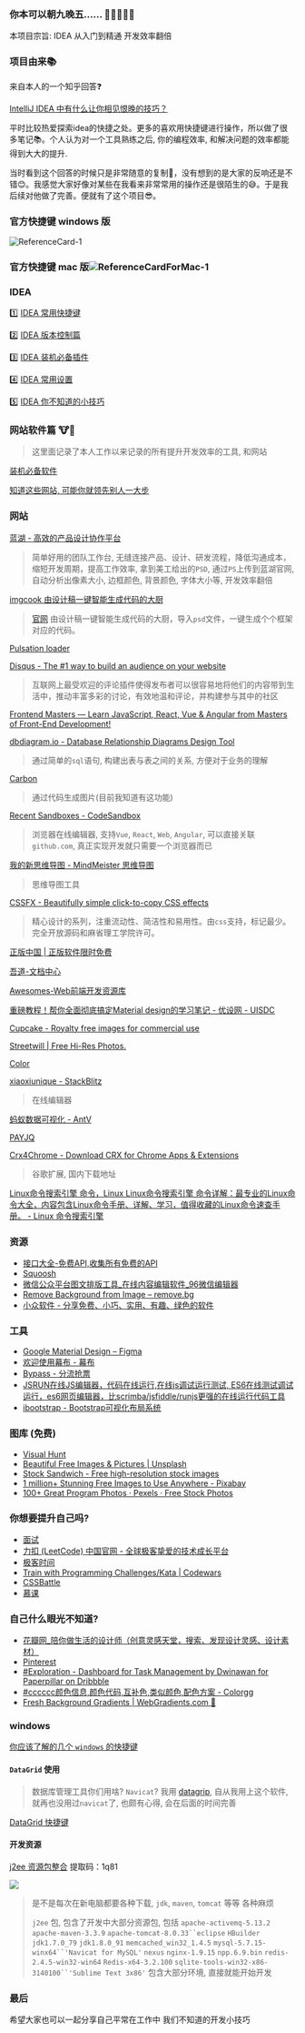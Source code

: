 ### 

### 你本可以朝九晚五...... :poop::poop::poop::poop::poop:

本项目宗旨: IDEA 从入门到精通 开发效率翻倍

### 项目由来:books:

来自本人的一个知乎回答:question:

[IntelliJ IDEA 中有什么让你相见恨晚的技巧？](https://www.zhihu.com/question/300830746/answer/672248406?utm_source=wechat_session&utm_medium=social&utm_oi=794623637738123264&hb_wx_block=0)

平时比较热爱探索idea的快捷之处。更多的喜欢用快捷键进行操作，所以做了很多笔记:books:。个人认为对一个工具熟练之后, 你的编程效率, 和解决问题的效率都能得到大大的提升. 

当时看到这个回答的时候只是非常随意的复制:grimacing:，没有想到的是大家的反响还是不错:blush:。我感觉大家好像对某些在我看来非常常用的操作还是很陌生的:sweat_smile:。于是我后续对他做了完善。便就有了这个项目:sunglasses:。 



### 官方快捷键 windows 版

![ReferenceCard-1](http://193.112.98.8/atomImg/ReferenceCard-1.png)

### 官方快捷键 mac 版![ReferenceCardForMac-1](http://193.112.98.8/atomImg/ReferenceCardForMac-1.png)



### IDEA 
:one:  [IDEA 常用快捷键](https://github.com/xiaoxiunique/idea-tips/blob/master/IDEA%20%E5%B8%B8%E7%94%A8%E5%BF%AB%E6%8D%B7%E9%94%AE.md) 

:two:  ​[IDEA 版本控制篇](https://github.com/xiaoxiunique/idea-tips/blob/master/idea%E7%89%88%E6%9C%AC%E6%8E%A7%E5%88%B6.md) 

:three:  [IDEA 装机必备插件](https://github.com/xiaoxiunique/tooltips/blob/master/IDEA%20%E8%A3%85%E6%9C%BA%E5%BF%85%E5%A4%87%E6%8F%92%E4%BB%B6.md) 


:four:  [IDEA 常用设置](https://github.com/xiaoxiunique/idea-tips/blob/master/IDEA%20%E5%B8%B8%E7%94%A8%E5%BF%AB%E6%8D%B7%E9%94%AE.md)

:five:  ​[IDEA 你不知道的小技巧](https://github.com/xiaoxiunique/idea-tips/blob/master/IDEA%20%E4%BD%A0%E4%B8%8D%E7%9F%A5%E9%81%93%E7%9A%84%E5%B0%8F%E6%8A%80%E5%B7%A7.md)



### 网站软件篇 :cow::beer:

> 这里面记录了本人工作以来记录的所有提升开发效率的工具, 和网站

 [装机必备软件](https://github.com/xiaoxiunique/tool-tips/blob/master/tool/%E8%A3%85%E6%9C%BA%E5%BF%85%E5%A4%87%E8%BD%AF%E4%BB%B6.md)

[知道这些网站, 可能你就领先别人一大步](https://github.com/xiaoxiunique/tool-tips/blob/master/tool/%E4%BC%98%E7%A7%80%E7%BD%91%E7%AB%99%E5%90%88%E9%9B%86.md)

### 网站

[蓝湖 - 高效的产品设计协作平台](https://lanhuapp.com/?https%3A%2F%2Fwww.baidu.com%2Flink%3Furl=W0kK5yCwWk_c0S9EePkqSxlWFDCuj3XjRYo0Iu5XlkMNIY4HlfyxqhIeT4czq0pb&ck=745.1.99.238.153.248.142.166&shh=www.baidu.com&sht=baiduhome_pg&wd=&eqid=dbc0146c00089bc4000000045b62ac99)

  > 简单好用的团队工作台, 无缝连接产品、设计、研发流程，降低沟通成本，缩短开发周期，提高工作效率, 拿到美工给出的`PSD`, 通过`PS`上传到蓝湖官网, 自动分析出像素大小, 边框颜色, 背景颜色, 字体大小等, 开发效率翻倍

[imgcook 由设计稿一键智能生成代码的大厨](https://imgcook.taobao.org/)

  > [官网](https://imgcook.taobao.org/) 由设计稿一键智能生成代码的大厨，导入`psd`文件，一键生成个个框架对应的代码。

[Pulsation loader](https://scrimba.com/c/cnMgQTr)

[Disqus - The #1 way to build an audience on your website](https://disqus.com/)

  > 互联网上最受欢迎的评论插件使得发布者可以很容易地将他们的内容带到生活中，推动丰富多彩的讨论，有效地温和评论，并构建参与其中的社区

[Frontend Masters — Learn JavaScript, React, Vue & Angular from Masters of Front-End Development!](https://frontendmasters.com/)

[dbdiagram.io - Database Relationship Diagrams Design Tool](https://dbdiagram.io/home)

  > 通过简单的`sql`语句, 构建出表与表之间的关系, 方便对于业务的理解

[Carbon](https://carbon.now.sh)

  > 通过代码生成图片(目前我知道有这功能)

[Recent Sandboxes - CodeSandbox](https://codesandbox.io/dashboard/recent)

  > 浏览器在线编辑器, 支持`Vue`, `React`, `Web`, `Angular`, 可以直接关联`github.com`, 真正实现开发就只需要一个浏览器而已

[我的新思维导图 - MindMeister 思维导图](https://www.mindmeister.com/1269177234)

  > 思维导图工具

[CSSFX - Beautifully simple click-to-copy CSS effects](https://cssfx.dev/)

  > 精心设计的系列，注重流动性、简洁性和易用性。由`css`支持，标记最少。完全开放源码和麻省理工学院许可。

[正版中国 | 正版软件限时免费](https://getitfree.cn/)

[吾道-文档中心](https://www.woodo.cn/home/)

[Awesomes-Web前端开发资源库](https://www.awesomes.cn/)

[重磅教程！帮你全面彻底搞定Material design的学习笔记 - 优设网 - UISDC](http://www.uisdc.com/comprehensive-material-design-note)

[Cupcake - Royalty free images for commercial use](http://cupcake.nilssonlee.se/)

[Streetwill | Free Hi-Res Photos.](http://streetwill.co/)

[Color](https://color.adobe.com/zh/create)

[xiaoxiunique - StackBlitz](https://stackblitz.com/@xiaoxiunique)

  > 在线编辑器

[蚂蚁数据可视化 - AntV](https://antv.antfin.com/zh-cn/index.html)

[PAYJQ](https://www.payjq.cn/#price)

[Crx4Chrome - Download CRX for Chrome Apps & Extensions](https://www.crx4chrome.com/)

> 谷歌扩展, 国内下载地址

[Linux命令搜索引擎 命令，Linux Linux命令搜索引擎 命令详解：最专业的Linux命令大全，内容包含Linux命令手册、详解、学习，值得收藏的Linux命令速查手册。 - Linux 命令搜索引擎](https://wangchujiang.com/linux-command/)



### 资源

- [接口大全-免费API,收集所有免费的API](https://www.free-api.com/)
- [Squoosh](https://squoosh.app/)
- [微信公众平台图文排版工具_在线内容编辑软件_96微信编辑器](http://bj.96weixin.com/)
- [Remove Background from Image – remove.bg](https://www.remove.bg/)
- [小众软件 - 分享免费、小巧、实用、有趣、绿色的软件](https://www.appinn.com/)

### 工具

- [Google Material Design – Figma](https://www.figma.com/file/rwpqtFgjkIjvIoysCe25in/Google-Material-Design)
- [欢迎使用幕布 - 幕布](https://mubu.com/doccDJiQor7Bw)
- [Bypass - 分流抢票](https://www.bypass.cn/)
- [JSRUN在线JS编辑器，代码在线运行,在线js调试运行测试, ES6在线测试调试运行，es6网页编辑器，比scrimba/jsfiddle/runjs更强的在线运行代码工具](http://jsrun.pro/)
- [ibootstrap - Bootstrap可视化布局系统](http://www.ibootstrap.cn/)


### 图库 (免费)

- [Visual Hunt](https://visualhunt.com/)
- [Beautiful Free Images & Pictures | Unsplash](https://unsplash.com/)
- [Stock Sandwich - Free high-resolution stock images](https://stocksandwich.com/)
- [1 million+ Stunning Free Images to Use Anywhere - Pixabay](https://pixabay.com/)
- [100+ Great Program Photos · Pexels · Free Stock Photos](https://www.pexels.com/search/program/)

### 你想要提升自己吗?

- [面试](https://www.nowcoder.com/3134056)
- [力扣 (LeetCode) 中国官网 - 全球极客挚爱的技术成长平台](https://leetcode-cn.com/)
- [极客时间](https://time.geekbang.org/)
- [Train with Programming Challenges/Kata | Codewars](https://www.codewars.com/join)
- [CSSBattle](https://cssbattle.dev/)
- [慕课](http://www.imooc.com)



### 自己什么眼光不知道?

- [花瓣网_陪你做生活的设计师（创意灵感天堂，搜索、发现设计灵感、设计素材）](https://huaban.com/)
- [Pinterest](https://www.pinterest.com/)
- [#Exploration - Dashboard for Task Management by Dwinawan for Paperpillar on Dribbble](https://dribbble.com/shots/6816310--Exploration-Dashboard-for-Task-Management)
- [#cccccc颜色信息,颜色代码,互补色,类似颜色,配色方案 - Colorgg](https://www.colorgg.com/cccccc)
- [Fresh Background Gradients | WebGradients.com 💎](https://webgradients.com/)

### windows
[你应该了解的几个 `windows` 的快捷键]()



#### `DataGrid` 使用

> 数据库管理工具你们用啥? `Navicat`? 我用 [datagrip](https://www.jetbrains.com/datagrip), 自从我用上这个软件, 就再也没用过`navicat`了, 也颇有心得, 会在后面的时间完善

[DataGrid 快捷键](https://github.com/xiaoxiunique/tool-tips/blob/master/GridFlow%20%E5%BF%AB%E6%8D%B7%E9%94%AE.md)



#### 开发资源

[j2ee 资源包整合](https://pan.baidu.com/s/1AF93IgpHxQQlu1zAZwfE6A) 提取码：1q81 

![](http://images.atomblogs.com/20190912174544.png)

> 是不是每次在新电脑都要各种下载,  `jdk`, `maven`, `tomcat` 等等 各种麻烦
>
> `j2ee` 包, 包含了开发中大部分资源包, 包括  `apache-activemq-5.13.2` `apache-maven-3.3.9` `apache-tomcat-8.0.33``eclipse` `HBuilder` `jdk1.7.0_79` `jdk1.8.0_91` `memcached_win32_1.4.5` `mysql-5.7.15-winx64``'Navicat for MySQL'` `nexus` `nginx-1.9.15` `npp.6.9.bin` `redis-2.4.5-win32-win64` `Redis-x64-3.2.100` `sqlite-tools-win32-x86-3140100``'Sublime Text 3x86'` 包含大部分环境, 直接就能开始开发

### 最后

希望大家也可以一起分享自己平常在工作中 我们不知道的开发小技巧



